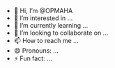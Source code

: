 - 👋 Hi, I’m @OPMAHA
- 👀 I’m interested in ...
- 🌱 I’m currently learning ...
- 💞️ I’m looking to collaborate on ...
- 📫 How to reach me ...
- 😄 Pronouns: ...
- ⚡ Fun fact: ...

<!---
OPMAHA/OPMAHA is a ✨ special ✨ repository because its `README.md` (this file) appears on your GitHub profile.
You can click the Preview link to take a look at your changes.
--->
